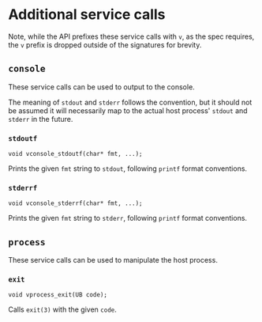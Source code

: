 Additional service calls
========================

Note, while the API prefixes these service calls with `v`, as the spec requires, the `v` prefix is dropped outside of the signatures for brevity.


`console`
---------

These service calls can be used to output to the console.

The meaning of `stdout` and `stderr` follows the convention, but it should not be assumed it will necessarily map to the actual host process' `stdout` and `stderr` in the future.


### `stdoutf`

```
void vconsole_stdoutf(char* fmt, ...);
```

Prints the given `fmt` string to `stdout`, following `printf` format conventions.


### `stderrf`

```
void vconsole_stderrf(char* fmt, ...);
```

Prints the given `fmt` string to `stderr`, following `printf` format conventions.


`process`
---------

These service calls can be used to manipulate the host process.


### `exit`

```
void vprocess_exit(UB code);
```

Calls `exit(3)` with the given `code`.
